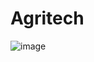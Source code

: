 # Agritech

![image](https://github.com/MainakRepositor/Agritech/assets/64016811/bc223ba5-18e5-413f-9eb2-f08bbb9d8d05)
